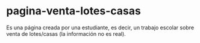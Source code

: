 # pagina-venta-lotes-casas
Es una página creada por una estudiante, es decir, un trabajo escolar sobre venta de lotes/casas (la información no es real).
